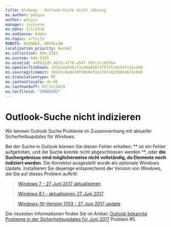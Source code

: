 ```yaml
---
title: Alchemy - Outlook-Suche nicht idexing
ms.author: pdigia
author: pdigia
manager: jackiesm
ms.date: 3/1/2018
ms.audience: Admin
ms.topic: article
ROBOTS: NOINDEX, NOFOLLOW
localization_priority: Normal
ms.collection: Adm_O365
ms.custom: Adm_O365
ms.assetid: 446b22df-807d-4778-a54f-767c2cc83fba
ms.openlocfilehash: 3d7e24ab481f3cd8ed387af972fc0154fc51cd48
ms.sourcegitcommit: dd43cc0a9470f98b8ef2a3787c823801d674c666
ms.translationtype: MT
ms.contentlocale: de-DE
ms.lasthandoff: 02/12/2019
ms.locfileid: "29905543"
---
```

# <a name="outlook-search-not-indexing"></a>Outlook-Suche nicht indizieren

Wir kennen Outlook Suche Probleme im Zusammenhang mit aktueller Sicherheitsupdates für Windows.
  
Bei der Suche in Outlook können Sie diesen Fehler erhalten: ** ist ein Fehler aufgetreten, und die Suche konnte nicht abgeschlossen werden **, oder **die Suchergebnisse sind möglicherweise nicht vollständig, da Elemente noch indiziert werden**. Die Korrektur ausgestellt wurde als optionale Windows Update. Installieren Sie diejenige entsprechend der Version von Windows, die Sie auf dieses Problem auftritt: 
  
> [Windows 7 - 27 Juni 2017 aktualisieren](https://support.microsoft.com/kb/4022168.aspx)
    
> [Windows 8.1 - aktualisieren 27 Juni 2017](https://support.microsoft.com/kb/4022720.aspx)
    
> [Windows-10-Version 1703 - 27 Juni 2017 update](https://support.microsoft.com/kb/4022716.aspx)
    
Die neuesten Informationen finden Sie im Artikel: [Outlook bekannte Probleme in der Sicherheitsupdates für Juni 2017](https://support.office.com/article/Outlook-known-issues-in-the-June-2017-security-updates-3F6DBFFD-8505-492D-B19F-B3B89369ED9B.aspx) Problem #5. 
  

